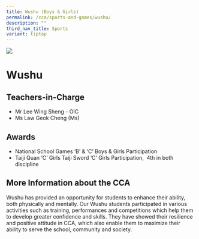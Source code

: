 ```yaml
---
title: Wushu (Boys & Girls)
permalink: /cca/sports-and-games/wushu/
description: ""
third_nav_title: Sports
variant: tiptap
---
```

![](/images/CCA/wushu.png)

Wushu
=====

**Teachers-in-Charge**
----------------------

*   Mr Lee Wing Sheng - OIC
*   Ms Law Geok Cheng (Ms)

**Awards**
----------

*   National School Games ‘B’ & ‘C’ Boys & Girls Participation
*   Taiji Quan ‘C’ Girls Taiji Sword ‘C’ Girls Participation,  4th in both discipline

**More Information about the CCA**
----------------------------------

Wushu has provided an opportunity for students to enhance their ability, both physically and mentally. Our Wushu students participated in various activities such as training, performances and competitions which help them to develop greater confidence and skills. They have showed their resilience and positive attitude in CCA, which also enable them to maximize their ability to serve the school, community and society.